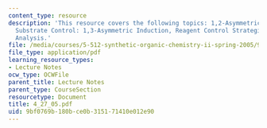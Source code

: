 ```yaml
---
content_type: resource
description: 'This resource covers the following topics: 1,2-Asymmetric Induction,
  Substrate Control: 1,3-Asymmetric Induction, Reagent Control Strategies and Retrosynthetic
  Analysis.'
file: /media/courses/5-512-synthetic-organic-chemistry-ii-spring-2005/9bf0769b180bce0b315171410e012e90_4_27_05.pdf
file_type: application/pdf
learning_resource_types:
- Lecture Notes
ocw_type: OCWFile
parent_title: Lecture Notes
parent_type: CourseSection
resourcetype: Document
title: 4_27_05.pdf
uid: 9bf0769b-180b-ce0b-3151-71410e012e90
---
```


